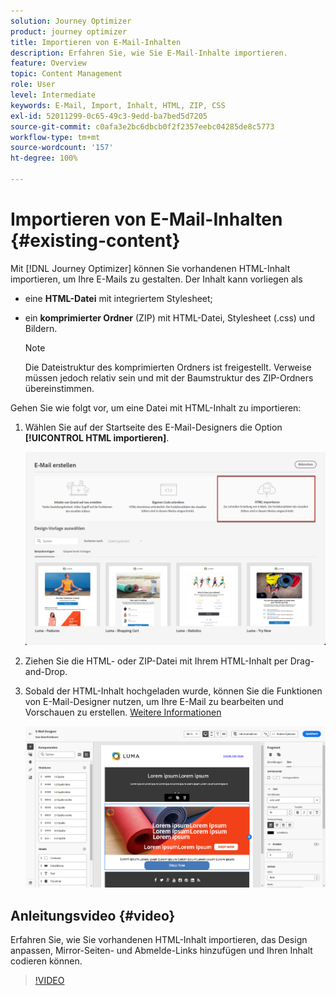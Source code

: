```yaml
---
solution: Journey Optimizer
product: journey optimizer
title: Importieren von E-Mail-Inhalten
description: Erfahren Sie, wie Sie E-Mail-Inhalte importieren.
feature: Overview
topic: Content Management
role: User
level: Intermediate
keywords: E-Mail, Import, Inhalt, HTML, ZIP, CSS
exl-id: 52011299-0c65-49c3-9edd-ba7bed5d7205
source-git-commit: c0afa3e2bc6dbcb0f2f2357eebc04285de8c5773
workflow-type: tm+mt
source-wordcount: '157'
ht-degree: 100%

---
```


# Importieren von E-Mail-Inhalten {#existing-content}

Mit [!DNL Journey Optimizer] können Sie vorhandenen HTML-Inhalt importieren, um Ihre E-Mails zu gestalten. Der Inhalt kann vorliegen als

* eine **HTML-Datei** mit integriertem Stylesheet;
* ein **komprimierter Ordner** (ZIP) mit HTML-Datei, Stylesheet (.css) und Bildern.

  >[!NOTE]
  >
  >Die Dateistruktur des komprimierten Ordners ist freigestellt. Verweise müssen jedoch relativ sein und mit der Baumstruktur des ZIP-Ordners übereinstimmen.

Gehen Sie wie folgt vor, um eine Datei mit HTML-Inhalt zu importieren:

1. Wählen Sie auf der Startseite des E-Mail-Designers die Option **[!UICONTROL HTML importieren]**.

   ![](assets/import-html_2.png)

1. Ziehen Sie die HTML- oder ZIP-Datei mit Ihrem HTML-Inhalt per Drag-and-Drop.

1. Sobald der HTML-Inhalt hochgeladen wurde, können Sie die Funktionen von E-Mail-Designer nutzen, um Ihre E-Mail zu bearbeiten und Vorschauen zu erstellen. [Weitere Informationen](content-from-scratch.md)

   ![](assets/html-imported.png)

## Anleitungsvideo {#video}

Erfahren Sie, wie Sie vorhandenen HTML-Inhalt importieren, das Design anpassen, Mirror-Seiten- und Abmelde-Links hinzufügen und Ihren Inhalt codieren können.

>[!VIDEO](https://video.tv.adobe.com/v/334102?quality=12)
